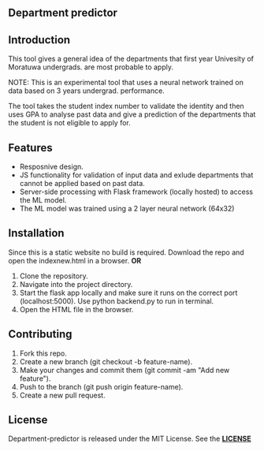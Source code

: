 ## **Department predictor**

## **Introduction**
This tool gives a general idea of the departments that first year Univesity of Moratuwa undergrads. are most probable to apply.

NOTE: This is an experimental tool that uses a neural network trained on data based on 3 years undergrad. performance.

The tool takes the student index number to validate the identity and then uses GPA to analyse past data and give a prediction of the departments that the student is not eligible to apply for.

## **Features**
- Resposnive design.
- JS functionality for validation of input data and exlude departments that cannot be applied based on past data.
- Server-side processing with Flask framework (locally hosted) to access the ML model.
- The ML model was trained using a 2 layer neural network (64x32) 

## **Installation**
Since this is a static website no build is required. Download the repo and open the indexnew.html in a browser.
__OR__
1. Clone the repository.
2. Navigate into the project directory.
3. Start the flask app locally and make sure it runs on the correct port (localhost:5000). Use python backend.py to run in terminal.
4. Open the HTML file in the browser.

## **Contributing** 

1. Fork this repo.
2. Create a new branch (git checkout -b feature-name).
3. Make your changes and commit them (git commit -am "Add new feature").
4. Push to the branch (git push origin feature-name).
5. Create a new pull request.

## **License**
Department-predictor is released under the MIT License. See the **[LICENSE](LICENSE.txt)**



